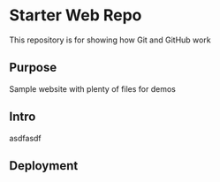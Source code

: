 # Starter Web Repo

This repository is for showing how Git and GitHub work

## Purpose

Sample website with plenty of files for demos

## Intro

asdfasdf

## Deployment
